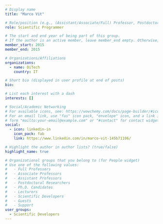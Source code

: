 ```yaml
---
# Display name
title: "Marco Vit"

# Role/position (e.g., (Assistant/Associate/Full) Professor, Postdoctoral Researchers, Ph.D. Candidate)
role: Scientific Programmer

# The start and end year of being part of this group.
# If the author is an active member, leave member_end empty. Otherwise, fill in.
member_start: 2015
member_end: 2015

# Organizations/Affiliations
organizations:
  - name: DiTech
    country: IT

# Short bio (displayed in user profile at end of posts)
bio:

# List each interest with a dash
interests: []

# Social/Academic Networking
# For available icons, see: https://wowchemy.com/docs/page-builder/#icons
# For an email link, use "fas" icon pack, "envelope" icon, and a link in the
# form "mailto:your-email@example.com" or "#contact" for contact widget.
social:
  - icon: linkedin-in
    icon_pack: fab
    link: https://www.linkedin.com/in/marco-vit-145b71106/

# Highlight the author in author lists? (true/false)
highlight_name: true

# Organizational groups that you belong to (for People widget)
# Use one of the following values: 
#   - Full Professors
#   - Associate Professors
#   - Assistant Professors
#   - Postdoctoral Researchers
#   - Ph.D. Candidates
#   - Lecturers
#   - Scientific Developers
#   - Guests
#   - Support
user_groups:
  - Scientific Developers
---
```

